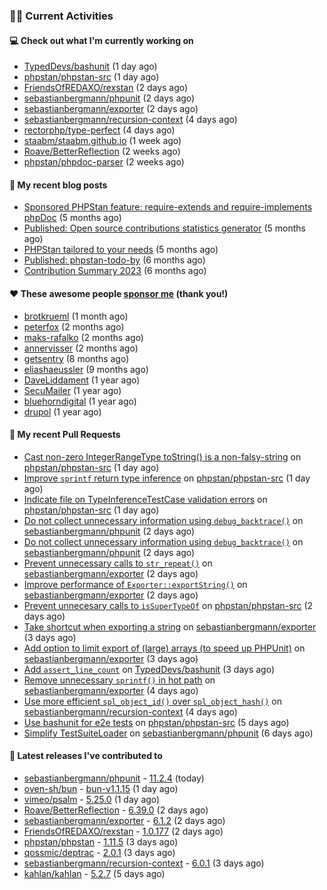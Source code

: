 ### 👨‍💻 Current Activities


#### 💻 Check out what I'm currently working on

- [TypedDevs/bashunit](https://github.com/TypedDevs/bashunit) (1 day ago)
- [phpstan/phpstan-src](https://github.com/phpstan/phpstan-src) (1 day ago)
- [FriendsOfREDAXO/rexstan](https://github.com/FriendsOfREDAXO/rexstan) (2 days ago)
- [sebastianbergmann/phpunit](https://github.com/sebastianbergmann/phpunit) (2 days ago)
- [sebastianbergmann/exporter](https://github.com/sebastianbergmann/exporter) (2 days ago)
- [sebastianbergmann/recursion-context](https://github.com/sebastianbergmann/recursion-context) (4 days ago)
- [rectorphp/type-perfect](https://github.com/rectorphp/type-perfect) (4 days ago)
- [staabm/staabm.github.io](https://github.com/staabm/staabm.github.io) (1 week ago)
- [Roave/BetterReflection](https://github.com/Roave/BetterReflection) (2 weeks ago)
- [phpstan/phpdoc-parser](https://github.com/phpstan/phpdoc-parser) (2 weeks ago)


#### 📜 My recent blog posts

- [Sponsored PHPStan feature: require-extends and require-implements phpDoc](https://staabm.github.io/2024/01/15/phpstan-require-extends-implements.html) (5 months ago)
- [Published: Open source contributions statistics generator](https://staabm.github.io/2024/01/10/oss-contribs-published.html) (5 months ago)
- [PHPStan tailored to your needs](https://staabm.github.io/2024/01/01/phpstan-customizing.html) (5 months ago)
- [Published: phpstan-todo-by](https://staabm.github.io/2023/12/17/phpstan-todo-by-published.html) (6 months ago)
- [Contribution Summary 2023](https://staabm.github.io/2023/12/07/contribution-summary-2023.html) (6 months ago)


#### ❤️ These awesome people [sponsor me](https://github.com/sponsors/staabm) (thank you!)

- [brotkrueml](https://github.com/brotkrueml) (1 month ago)
- [peterfox](https://github.com/peterfox) (2 months ago)
- [maks-rafalko](https://github.com/maks-rafalko) (2 months ago)
- [annervisser](https://github.com/annervisser) (2 months ago)
- [getsentry](https://github.com/getsentry) (8 months ago)
- [eliashaeussler](https://github.com/eliashaeussler) (9 months ago)
- [DaveLiddament](https://github.com/DaveLiddament) (1 year ago)
- [SecuMailer](https://github.com/SecuMailer) (1 year ago)
- [bluehorndigital](https://github.com/bluehorndigital) (1 year ago)
- [drupol](https://github.com/drupol) (1 year ago)


#### 🔨 My recent Pull Requests

- [Cast non-zero IntegerRangeType toString() is a non-falsy-string](https://github.com/phpstan/phpstan-src/pull/3170) on [phpstan/phpstan-src](https://github.com/phpstan/phpstan-src) (1 day ago)
- [Improve `sprintf` return type inference](https://github.com/phpstan/phpstan-src/pull/3168) on [phpstan/phpstan-src](https://github.com/phpstan/phpstan-src) (1 day ago)
- [Indicate file on TypeInferenceTestCase validation errors](https://github.com/phpstan/phpstan-src/pull/3166) on [phpstan/phpstan-src](https://github.com/phpstan/phpstan-src) (1 day ago)
- [Do not collect unnecessary information using `debug_backtrace()`](https://github.com/sebastianbergmann/phpunit/pull/5871) on [sebastianbergmann/phpunit](https://github.com/sebastianbergmann/phpunit) (2 days ago)
- [Do not collect unnecessary information using `debug_backtrace()`](https://github.com/sebastianbergmann/phpunit/pull/5870) on [sebastianbergmann/phpunit](https://github.com/sebastianbergmann/phpunit) (2 days ago)
- [Prevent unnecessary calls to `str_repeat()`](https://github.com/sebastianbergmann/exporter/pull/65) on [sebastianbergmann/exporter](https://github.com/sebastianbergmann/exporter) (2 days ago)
- [Improve performance of `Exporter::exportString()`](https://github.com/sebastianbergmann/exporter/pull/64) on [sebastianbergmann/exporter](https://github.com/sebastianbergmann/exporter) (2 days ago)
- [Prevent unnecesary calls to `isSuperTypeOf`](https://github.com/phpstan/phpstan-src/pull/3164) on [phpstan/phpstan-src](https://github.com/phpstan/phpstan-src) (2 days ago)
- [Take shortcut when exporting a string](https://github.com/sebastianbergmann/exporter/pull/60) on [sebastianbergmann/exporter](https://github.com/sebastianbergmann/exporter) (3 days ago)
- [Add option to limit export of (large) arrays (to speed up PHPUnit)](https://github.com/sebastianbergmann/exporter/pull/59) on [sebastianbergmann/exporter](https://github.com/sebastianbergmann/exporter) (3 days ago)
- [Add `assert_line_count`](https://github.com/TypedDevs/bashunit/pull/259) on [TypedDevs/bashunit](https://github.com/TypedDevs/bashunit) (3 days ago)
- [Remove unnecessary `sprintf()` in hot path](https://github.com/sebastianbergmann/exporter/pull/58) on [sebastianbergmann/exporter](https://github.com/sebastianbergmann/exporter) (4 days ago)
- [Use more efficient `spl_object_id()` over `spl_object_hash()`](https://github.com/sebastianbergmann/recursion-context/pull/30) on [sebastianbergmann/recursion-context](https://github.com/sebastianbergmann/recursion-context) (4 days ago)
- [Use bashunit for e2e tests](https://github.com/phpstan/phpstan-src/pull/3160) on [phpstan/phpstan-src](https://github.com/phpstan/phpstan-src) (5 days ago)
- [Simplify TestSuiteLoader](https://github.com/sebastianbergmann/phpunit/pull/5865) on [sebastianbergmann/phpunit](https://github.com/sebastianbergmann/phpunit) (6 days ago)


#### 🔭 Latest releases I've contributed to

- [sebastianbergmann/phpunit](https://github.com/sebastianbergmann/phpunit) - [11.2.4](https://github.com/sebastianbergmann/phpunit/releases/tag/11.2.4) (today)
- [oven-sh/bun](https://github.com/oven-sh/bun) - [bun-v1.1.15](https://github.com/oven-sh/bun/releases/tag/bun-v1.1.15) (1 day ago)
- [vimeo/psalm](https://github.com/vimeo/psalm) - [5.25.0](https://github.com/vimeo/psalm/releases/tag/5.25.0) (1 day ago)
- [Roave/BetterReflection](https://github.com/Roave/BetterReflection) - [6.39.0](https://github.com/Roave/BetterReflection/releases/tag/6.39.0) (2 days ago)
- [sebastianbergmann/exporter](https://github.com/sebastianbergmann/exporter) - [6.1.2](https://github.com/sebastianbergmann/exporter/releases/tag/6.1.2) (2 days ago)
- [FriendsOfREDAXO/rexstan](https://github.com/FriendsOfREDAXO/rexstan) - [1.0.177](https://github.com/FriendsOfREDAXO/rexstan/releases/tag/1.0.177) (2 days ago)
- [phpstan/phpstan](https://github.com/phpstan/phpstan) - [1.11.5](https://github.com/phpstan/phpstan/releases/tag/1.11.5) (3 days ago)
- [qossmic/deptrac](https://github.com/qossmic/deptrac) - [2.0.1](https://github.com/qossmic/deptrac/releases/tag/2.0.1) (3 days ago)
- [sebastianbergmann/recursion-context](https://github.com/sebastianbergmann/recursion-context) - [6.0.1](https://github.com/sebastianbergmann/recursion-context/releases/tag/6.0.1) (3 days ago)
- [kahlan/kahlan](https://github.com/kahlan/kahlan) - [5.2.7](https://github.com/kahlan/kahlan/releases/tag/5.2.7) (5 days ago)
